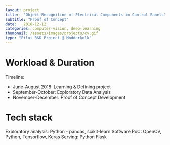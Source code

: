 ```yaml
---
layout: project
title:  "Object Recognition of Electrical Components in Control Panels"
subtitle: "Proof of Concept"
date:   2018-12-12
categories: computer-vision, deep-learning
thumbnail: /assets/images/projects/cv.gif
type: "Pilot R&D Project @ Modderkolk"
---
```

# Workload & Duration
Timeline:
- June-August 2018: Learning & Defining project
- September-October: Exploratory Data Analysis
- November-December: Proof of Concept Development

# Tech stack
Exploratory analysis: Python - pandas, scikit-learn
Software PoC: OpenCV, Python, Tensorflow, Keras
Serving: Python Flask
